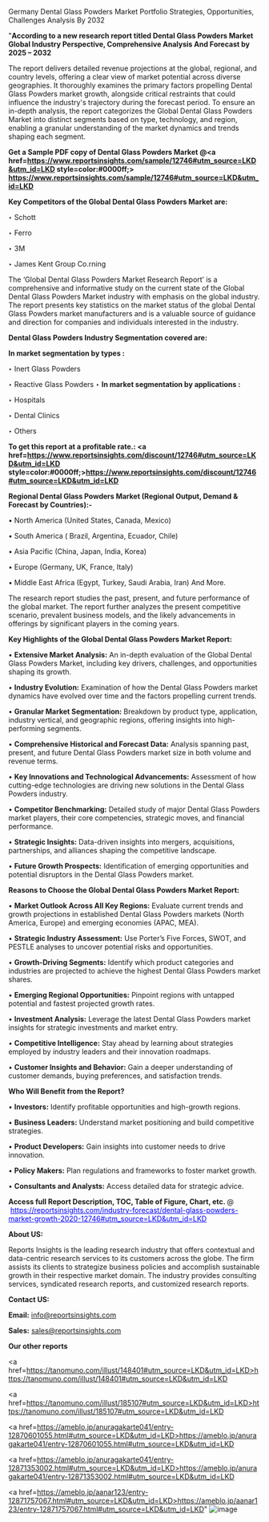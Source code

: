 Germany Dental Glass Powders Market Portfolio Strategies, Opportunities, Challenges Analysis By 2032

"<strong>According to a new research report titled Dental Glass Powders Market Global Industry Perspective, Comprehensive Analysis And Forecast by 2025 – 2032</strong>

The report delivers detailed revenue projections at the global, regional, and country levels, offering a clear view of market potential across diverse geographies. It thoroughly examines the primary factors propelling Dental Glass Powders market growth, alongside critical restraints that could influence the industry's trajectory during the forecast period. To ensure an in-depth analysis, the report categorizes the Global Dental Glass Powders Market into distinct segments based on type, technology, and region, enabling a granular understanding of the market dynamics and trends shaping each segment.

<strong>Get a Sample PDF copy of Dental Glass Powders Market </strong><strong>@<a href=https://www.reportsinsights.com/sample/12746#utm_source=LKD&utm_id=LKD style=color:#0000ff;> https://www.reportsinsights.com/sample/12746#utm_source=LKD&utm_id=LKD</a></strong></font>

<strong>Key Competitors of the Global Dental Glass Powders Market are:</strong>

‣ Schott

‣ Ferro

‣ 3M

‣ James Kent Group
 Co.rning

The ‘Global Dental Glass Powders Market Research Report’ is a comprehensive and informative study on the current state of the Global Dental Glass Powders Market industry with emphasis on the global industry. The report presents key statistics on the market status of the global Dental Glass Powders market manufacturers and is a valuable source of guidance and direction for companies and individuals interested in the industry.

<strong>Dental Glass Powders Industry Segmentation covered are:</strong>

<strong>In market segmentation by types : </strong>

‣ Inert Glass Powders

‣ Reactive Glass Powders
‣ 
<strong>In market segmentation by applications : </strong>

‣ Hospitals

‣ Dental Clinics

‣ Others

<strong>To get this report at a profitable rate.: <a href=https://www.reportsinsights.com/discount/12746#utm_source=LKD&utm_id=LKD style=color:#0000ff;>https://www.reportsinsights.com/discount/12746#utm_source=LKD&utm_id=LKD</a></strong></font>

<strong>Regional Dental Glass Powders Market (Regional Output, Demand &amp; Forecast by Countries):-</strong>

• North America (United States, Canada, Mexico)

• South America ( Brazil, Argentina, Ecuador, Chile)

• Asia Pacific (China, Japan, India, Korea)

• Europe (Germany, UK, France, Italy)

• Middle East Africa (Egypt, Turkey, Saudi Arabia, Iran) And More.

The research report studies the past, present, and future performance of the global market. The report further analyzes the present competitive scenario, prevalent business models, and the likely advancements in offerings by significant players in the coming years.

<strong>Key Highlights of the Global Dental Glass Powders Market Report:</strong>

• <strong>Extensive Market Analysis:</strong> An in-depth evaluation of the Global Dental Glass Powders Market, including key drivers, challenges, and opportunities shaping its growth.

• <strong>Industry Evolution:</strong> Examination of how the Dental Glass Powders market dynamics have evolved over time and the factors propelling current trends.

• <strong>Granular Market Segmentation:</strong> Breakdown by product type, application, industry vertical, and geographic regions, offering insights into high-performing segments.

• <strong>Comprehensive Historical and Forecast Data:</strong> Analysis spanning past, present, and future Dental Glass Powders market size in both volume and revenue terms.

• <strong>Key Innovations and Technological Advancements:</strong> Assessment of how cutting-edge technologies are driving new solutions in the Dental Glass Powders industry.

• <strong>Competitor Benchmarking:</strong> Detailed study of major Dental Glass Powders market players, their core competencies, strategic moves, and financial performance.

• <strong>Strategic Insights:</strong> Data-driven insights into mergers, acquisitions, partnerships, and alliances shaping the competitive landscape.

• <strong>Future Growth Prospects:</strong> Identification of emerging opportunities and potential disruptors in the Dental Glass Powders market.

<strong>Reasons to Choose the Global Dental Glass Powders Market Report:</strong>

• <strong>Market Outlook Across All Key Regions:</strong> Evaluate current trends and growth projections in established Dental Glass Powders markets (North America, Europe) and emerging economies (APAC, MEA).

• <strong>Strategic Industry Assessment:</strong> Use Porter’s Five Forces, SWOT, and PESTLE analyses to uncover potential risks and opportunities.

• <strong>Growth-Driving Segments:</strong> Identify which product categories and industries are projected to achieve the highest Dental Glass Powders market shares.

• <strong>Emerging Regional Opportunities:</strong> Pinpoint regions with untapped potential and fastest projected growth rates.

• <strong>Investment Analysis:</strong> Leverage the latest Dental Glass Powders market insights for strategic investments and market entry.

• <strong>Competitive Intelligence:</strong> Stay ahead by learning about strategies employed by industry leaders and their innovation roadmaps.

• <strong>Customer Insights and Behavior:</strong> Gain a deeper understanding of customer demands, buying preferences, and satisfaction trends.

<strong>Who Will Benefit from the Report?</strong>

• <strong>Investors:</strong> Identify profitable opportunities and high-growth regions.

• <strong>Business Leaders:</strong> Understand market positioning and build competitive strategies.

• <strong>Product Developers:</strong> Gain insights into customer needs to drive innovation.

• <strong>Policy Makers:</strong> Plan regulations and frameworks to foster market growth.

• <strong>Consultants and Analysts:</strong> Access detailed data for strategic advice.
</ul>
<strong>Access full Report Description, TOC, Table of Figure, Chart, etc. </strong>@  <a href=https://reportsinsights.com/industry-forecast/dental-glass-powders-market-growth-2020-12746#utm_source=LKD&utm_id=LKD style=color:#0000ff;>https://reportsinsights.com/industry-forecast/dental-glass-powders-market-growth-2020-12746#utm_source=LKD&utm_id=LKD</a></font>

<strong><strong>About US</strong>:</strong>

Reports Insights is the leading research industry that offers contextual and data-centric research services to its customers across the globe. The firm assists its clients to strategize business policies and accomplish sustainable growth in their respective market domain. The industry provides consulting services, syndicated research reports, and customized research reports.

<strong>Contact US:</strong>

<p class=""""><b>Email:</b> <a href=mailto:info@reportsinsights.com>info@reportsinsights.com</a></p>
<p class=""""><b>Sales:</b> <a href=mailto:sales@reportsinsights.com>sales@reportsinsights.com</a></p>

<strong>Our other reports</strong>

<a href=https://tanomuno.com/illust/148401#utm_source=LKD&utm_id=LKD>https://tanomuno.com/illust/148401#utm_source=LKD&utm_id=LKD</a>

<a href=https://tanomuno.com/illust/185107#utm_source=LKD&utm_id=LKD>https://tanomuno.com/illust/185107#utm_source=LKD&utm_id=LKD</a>

<a href=https://ameblo.jp/anuragakarte041/entry-12870601055.html#utm_source=LKD&utm_id=LKD>https://ameblo.jp/anuragakarte041/entry-12870601055.html#utm_source=LKD&utm_id=LKD</a>

<a href=https://ameblo.jp/anuragakarte041/entry-12871353002.html#utm_source=LKD&utm_id=LKD>https://ameblo.jp/anuragakarte041/entry-12871353002.html#utm_source=LKD&utm_id=LKD</a>

<a href=https://ameblo.jp/aanar123/entry-12871757067.html#utm_source=LKD&utm_id=LKD>https://ameblo.jp/aanar123/entry-12871757067.html#utm_source=LKD&utm_id=LKD</a>"
![image](https://github.com/user-attachments/assets/e43f91b7-ca05-4859-a8da-b757e9d0970c)
